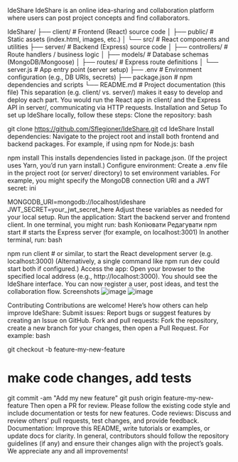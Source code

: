 IdeShare
IdeShare is an online idea-sharing and collaboration platform where users can post project concepts and find collaborators.

IdeShare/
├── client/            # Frontend (React) source code
│   ├── public/        # Static assets (index.html, images, etc.)
│   └── src/           # React components and utilities
├── server/            # Backend (Express) source code
│   ├── controllers/   # Route handlers / business logic
│   ├── models/        # Database schemas (MongoDB/Mongoose)
│   ├── routes/        # Express route definitions
│   └── server.js      # App entry point (server setup)
├── .env               # Environment configuration (e.g., DB URIs, secrets)
├── package.json       # npm dependencies and scripts
└── README.md          # Project documentation (this file)
This separation (e.g. client/ vs. server/) makes it easy to develop and deploy each part. You would run the React app in client/ and the Express API in server/, communicating via HTTP requests.
Installation and Setup
To set up IdeShare locally, follow these steps:
Clone the repository:
bash

git clone https://github.com/Sflegioner/IdeShare.git
cd IdeShare
Install dependencies:
Navigate to the project root and install both frontend and backend packages. For example, if using npm for Node.js:
bash

npm install
This installs dependencies listed in package.json. (If the project uses Yarn, you’d run yarn install.)
Configure environment:
Create a .env file in the project root (or server/ directory) to set environment variables. For example, you might specify the MongoDB connection URI and a JWT secret:
ini

MONGODB_URI=mongodb://localhost/ideshare
JWT_SECRET=your_jwt_secret_here
Adjust these variables as needed for your local setup.
Run the application:
Start the backend server and frontend client. In one terminal, you might run:
bash
Копіювати
Редагувати
npm start      # starts the Express server (for example, on localhost:3001)
In another terminal, run:
bash

npm run client # or similar, to start the React development server (e.g. localhost:3000)
(Alternatively, a single command like npm run dev could start both if configured.)
Access the app:
Open your browser to the specified local address (e.g., http://localhost:3000). You should see the IdeShare interface. You can now register a user, post ideas, and test the collaboration flow.
Screenshots
![image](https://github.com/user-attachments/assets/6b265615-224e-44fc-92b7-436992731e67)
![image](https://github.com/user-attachments/assets/ad6f7968-39ea-40b7-b178-7b879bbecae1)


Contributing
Contributions are welcome! Here’s how others can help improve IdeShare:
Submit issues: Report bugs or suggest features by creating an Issue on GitHub.
Fork and pull requests: Fork the repository, create a new branch for your changes, then open a Pull Request. For example:
bash

git checkout -b feature-my-new-feature
# make code changes, add tests
git commit -am "Add my new feature"
git push origin feature-my-new-feature
Then open a PR for review. Please follow the existing code style and include documentation or tests for new features.
Code reviews: Discuss and review others’ pull requests, test changes, and provide feedback.
Documentation: Improve this README, write tutorials or examples, or update docs for clarity.
In general, contributors should follow the repository guidelines (if any) and ensure their changes align with the project’s goals. We appreciate any and all improvements!
